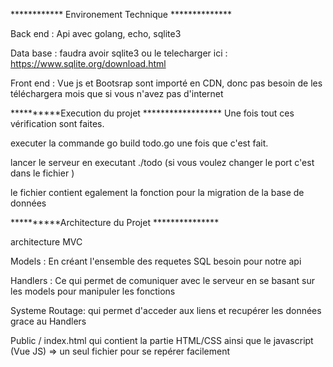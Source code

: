 ************ Environement Technique **************

  Back end : Api avec golang, echo, sqlite3

  Data base : faudra avoir sqlite3 ou le telecharger ici : https://www.sqlite.org/download.html
  
  Front end : Vue js et Bootsrap sont importé en CDN, donc pas besoin de les téléchargera mois que si vous n'avez pas d'internet

**********Execution du projet ******************
Une fois tout ces vérification sont faites.

executer la commande go build todo.go une fois que c'est fait.

lancer le serveur en executant ./todo (si vous voulez changer le port c'est dans le fichier )

le fichier contient egalement la fonction pour la migration de la base de données 


**********Architecture du Projet ***************

architecture MVC 

Models : En créant l'ensemble des requetes SQL besoin pour notre api 

Handlers : Ce qui permet de comuniquer avec le serveur en se basant sur les models pour manipuler les fonctions

Systeme Routage: qui permet d'acceder aux liens et recupérer les données grace au Handlers

Public / index.html  qui contient la partie HTML/CSS ainsi que le javascript (Vue JS) => un seul fichier pour se repérer facilement







